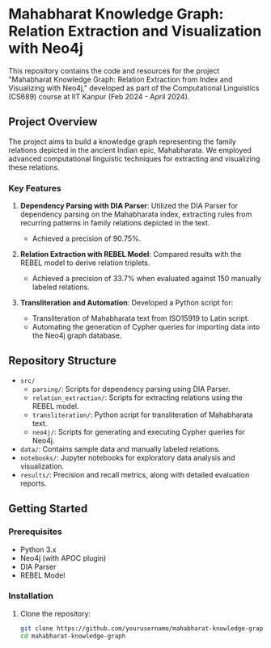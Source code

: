 # Mahabharat Knowledge Graph: Relation Extraction and Visualization with Neo4j

This repository contains the code and resources for the project "Mahabharat Knowledge Graph: Relation Extraction from Index and Visualizing with Neo4j," developed as part of the Computational Linguistics (CS689) course at IIT Kanpur (Feb 2024 - April 2024).

## Project Overview

The project aims to build a knowledge graph representing the family relations depicted in the ancient Indian epic, Mahabharata. We employed advanced computational linguistic techniques for extracting and visualizing these relations.

### Key Features

1. **Dependency Parsing with DIA Parser**: Utilized the DIA Parser for dependency parsing on the Mahabharata index, extracting rules from recurring patterns in family relations depicted in the text.
   - Achieved a precision of 90.75%.

2. **Relation Extraction with REBEL Model**: Compared results with the REBEL model to derive relation triplets.
   - Achieved a precision of 33.7% when evaluated against 150 manually labeled relations.

3. **Transliteration and Automation**: Developed a Python script for:
   - Transliteration of Mahabharata text from ISO15919 to Latin script.
   - Automating the generation of Cypher queries for importing data into the Neo4j graph database.

## Repository Structure

- `src/`
  - `parsing/`: Scripts for dependency parsing using DIA Parser.
  - `relation_extraction/`: Scripts for extracting relations using the REBEL model.
  - `transliteration/`: Python script for transliteration of Mahabharata text.
  - `neo4j/`: Scripts for generating and executing Cypher queries for Neo4j.
- `data/`: Contains sample data and manually labeled relations.
- `notebooks/`: Jupyter notebooks for exploratory data analysis and visualization.
- `results/`: Precision and recall metrics, along with detailed evaluation reports.

## Getting Started

### Prerequisites

- Python 3.x
- Neo4j (with APOC plugin)
- DIA Parser
- REBEL Model

### Installation

1. Clone the repository:
   ```bash
   git clone https://github.com/yourusername/mahabharat-knowledge-graph.git
   cd mahabharat-knowledge-graph
